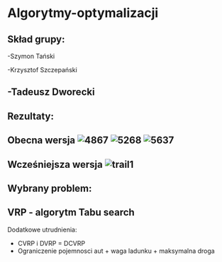 # Algorytmy-optymalizacji

Skład grupy:
-
-Szymon Tański 

-Krzysztof Szczepański 

-Tadeusz Dworecki
-
Rezultaty:
-
Obecna wersja
![4867](https://github.com/KrzysztofSZCZ/Algorytmy-optymalizacji/assets/108231030/d5558082-b78e-4631-8686-bfede36e2e2d)
![5268](https://github.com/KrzysztofSZCZ/Algorytmy-optymalizacji/assets/108231030/3ac98e2e-5f89-4bbc-bb4c-c83d6279dd49)
![5637](https://github.com/KrzysztofSZCZ/Algorytmy-optymalizacji/assets/108231030/20038d38-c079-4227-a532-f76b18398d93)
-
Wcześniejsza wersja
![trail1](https://github.com/KrzysztofSZCZ/Algorytmy-optymalizacji/assets/108231030/a2846ed8-4e90-4909-a58e-7cf5b8b4fbb6)
-
Wybrany problem: 
-
VRP - algorytm Tabu search
-
Dodatkowe utrudnienia:
- CVRP i DVRP = DCVRP
- Ograniczenie pojemnosci aut + waga ladunku + maksymalna droga
